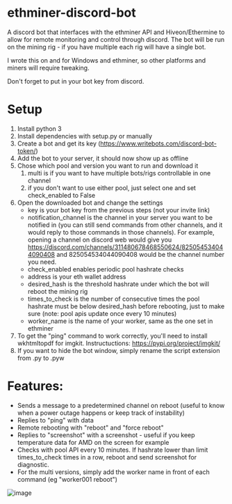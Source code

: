 # ethminer-discord-bot
A discord bot that interfaces with the ethminer API and Hiveon/Ethermine to allow for remote monitoring and control through discord. The bot will be run on the mining rig - if you have multiple each rig will have a single bot. 

I wrote this on and for Windows and ethminer, so other platforms and miners will require tweaking.

Don't forget to put in your bot key from discord.

# Setup
1. Install python 3
1. Install dependencies with setup.py or manually
1. Create a bot and get its key (https://www.writebots.com/discord-bot-token/)
1. Add the bot to your server, it should now show up as offline
1. Chose which pool and version you want to run and download it
    1. multi is if you want to have multiple bots/rigs controllable in one channel
    1. if you don't want to use either pool, just select one and set check_enabled to False
1. Open the downloaded bot and change the settings
    - key is your bot key from the previous steps (not your invite link)
    - notification_channel is the channel in your server you want to be notified in (you can still send commands from other channels, and it would reply to those commands in those channels). For example, opening a channel on discord web would give you https://discord.com/channels/311480678468550624/825054534044090408 and 825054534044090408 would be the channel number you need.
    - check_enabled enables periodic pool hashrate checks
    - address is your eth wallet address
    - desired_hash is the threshold hashrate under which the bot will reboot the mining rig 
    - times_to_check is the number of consecutive times the pool hashrate must be below desired_hash before rebooting, just to make sure (note: pool apis update once every 10 minutes)
    - worker_name is the name of your worker, same as the one set in ethminer
1. To get the "ping" command to work correctly, you'll need to install wkhtmltopdf for imgkit. Instructuctions: https://pypi.org/project/imgkit/
1. If you want to hide the bot window, simply rename the script extension from .py to .pyw

# Features:
- Sends a message to a predetermined channel on reboot (useful to know when a power outage happens or keep track of instability)
- Replies to "ping" with data
- Remote rebooting with "reboot" and "force reboot"
- Replies to "screenshot" with a screenshot - useful if you keep temperature data for AMD on the screen for example
- Checks with pool API every 10 minutes. If hashrate lower than limit times_to_check times in a row, reboot and send screenshot for diagnostic.
- For the multi versions, simply add the worker name in front of each command (eg "worker001 reboot")

![image](https://user-images.githubusercontent.com/36900762/115118918-e725e880-9fcf-11eb-87a4-a74c10ae2ff7.png)

